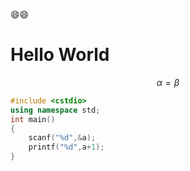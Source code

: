 :smile::smile: 
# Hello World
$$
\alpha=\beta
$$

```cpp
#include <cstdio>
using namespace std;
int main()
{
    scanf("%d",&a);
    printf("%d",a+1);
}
```

